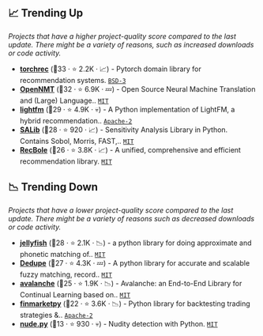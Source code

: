 ## 📈 Trending Up

_Projects that have a higher project-quality score compared to the last update. There might be a variety of reasons, such as increased downloads or code activity._

- <b><a href="https://github.com/pytorch/torchrec">torchrec</a></b> (🥇33 ·  ⭐ 2.2K · 📈) - Pytorch domain library for recommendation systems. <code><a href="http://bit.ly/3aKzpTv">BSD-3</a></code>
- <b><a href="https://github.com/OpenNMT/OpenNMT-py">OpenNMT</a></b> (🥈32 ·  ⭐ 6.9K · 💤) - Open Source Neural Machine Translation and (Large) Language.. <code><a href="http://bit.ly/34MBwT8">MIT</a></code> <code><img src="https://git.io/JLy1Q" style="display:inline;" width="13" height="13"></code>
- <b><a href="https://github.com/lyst/lightfm">lightfm</a></b> (🥈29 ·  ⭐ 4.9K · 💀) - A Python implementation of LightFM, a hybrid recommendation.. <code><a href="http://bit.ly/3nYMfla">Apache-2</a></code>
- <b><a href="https://github.com/SALib/SALib">SALib</a></b> (🥉28 ·  ⭐ 920 · 📈) - Sensitivity Analysis Library in Python. Contains Sobol, Morris, FAST,.. <code><a href="http://bit.ly/34MBwT8">MIT</a></code>
- <b><a href="https://github.com/RUCAIBox/RecBole">RecBole</a></b> (🥈26 ·  ⭐ 3.8K · 📈) - A unified, comprehensive and efficient recommendation library. <code><a href="http://bit.ly/34MBwT8">MIT</a></code> <code><img src="https://git.io/JLy1Q" style="display:inline;" width="13" height="13"></code>

## 📉 Trending Down

_Projects that have a lower project-quality score compared to the last update. There might be a variety of reasons such as decreased downloads or code activity._

- <b><a href="https://github.com/jamesturk/jellyfish">jellyfish</a></b> (🥉28 ·  ⭐ 2.1K · 📉) - a python library for doing approximate and phonetic matching of.. <code><a href="http://bit.ly/34MBwT8">MIT</a></code>
- <b><a href="https://github.com/dedupeio/dedupe">Dedupe</a></b> (🥉27 ·  ⭐ 4.3K · 💤) - A python library for accurate and scalable fuzzy matching, record.. <code><a href="http://bit.ly/34MBwT8">MIT</a></code>
- <b><a href="https://github.com/ContinualAI/avalanche">avalanche</a></b> (🥉25 ·  ⭐ 1.9K · 📉) - Avalanche: an End-to-End Library for Continual Learning based on.. <code><a href="http://bit.ly/34MBwT8">MIT</a></code>
- <b><a href="https://github.com/cuemacro/finmarketpy">finmarketpy</a></b> (🥉22 ·  ⭐ 3.6K · 📉) - Python library for backtesting trading strategies &.. <code><a href="http://bit.ly/3nYMfla">Apache-2</a></code>
- <b><a href="https://github.com/hhatto/nude.py">nude.py</a></b> (🥉13 ·  ⭐ 930 · 💀) - Nudity detection with Python. <code><a href="http://bit.ly/34MBwT8">MIT</a></code>

